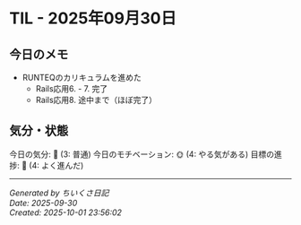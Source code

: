 # TIL - 2025年09月30日

## 今日のメモ
 - RUNTEQのカリキュラムを進めた
	 - Rails応用6. - 7. 完了
	 - Rails応用8. 途中まで（ほぼ完了）

## 気分・状態
今日の気分: 🙂 (3: 普通)
今日のモチベーション: 🌞 (4: やる気がある)
目標の進捗: 🌿 (4: よく進んだ)

---
*Generated by ちいくさ日記*  
*Date: 2025-09-30*  
*Created: 2025-10-01 23:56:02*
